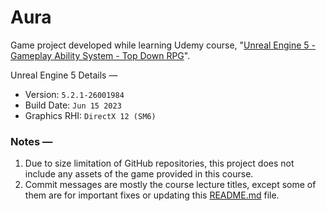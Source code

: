 ﻿# Aura

Game project developed while learning Udemy course, "[Unreal Engine 5 - Gameplay Ability System - Top Down RPG](https://www.udemy.com/course/unreal-engine-5-gas-top-down-rpg/)".

Unreal Engine 5 Details —

* Version: `5.2.1-26001984`
* Build Date: `Jun 15 2023`
* Graphics RHI: `DirectX 12 (SM6)`

### Notes —

1. Due to size limitation of GitHub repositories, this project does not include any assets of the game provided in this course. 
2. Commit messages are mostly the course lecture titles, except some of them are for important fixes or updating this [README.md](./README.md) file.
